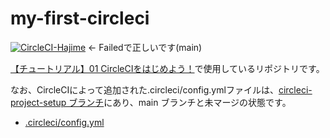 # my-first-circleci
[![CircleCI-Hajime](https://circleci.com/gh/CircleCI-Hajime/01.my-first-circleci.svg?style=svg)](https://circleci.com/gh/CircleCI-Hajime/01.my-first-circleci?branch=main) ← Failedで正しいです(main)

[【チュートリアル】01 CircleCIをはじめよう！](https://youtu.be/cOHKRYgdzDY)で使用しているリポジトリです。

なお、CircleCIによって追加された.circleci/config.ymlファイルは、[circleci-project-setup ブランチ](https://github.com/CircleCI-Hajime/01.my-first-circleci/tree/circleci-project-setup)にあり、main ブランチと未マージの状態です。
- [.circleci/config.yml](https://github.com/CircleCI-Hajime/01.my-first-circleci/blob/circleci-project-setup/.circleci/config.yml)